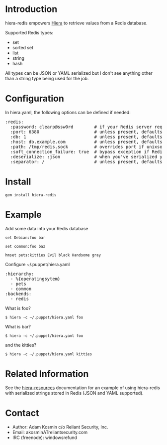 Introduction
============

hiera-redis empowers
[Hiera](http://projects.puppetlabs.com/projects/hiera) to retrieve values from a Redis database.

Supported Redis types:

* set
* sorted set
* list
* string
* hash

All types can be JSON or YAML serialized but I don't see anything other than a string type being used for the job.

Configuration
=============

In hiera.yaml, the following options can be defined if needed:
<pre>
:redis:
  :password: clearp@ssw0rd        # if your Redis server requires authentication
  :port: 6380                     # unless present, defaults to 6379
  :db: 1                          # unless present, defaults to 0
  :host: db.example.com           # unless present, defaults to localhost
  :path: /tmp/redis.sock          # overrides port if unixsocket exists
  :soft_connection_failure: true  # bypass exception if Redis server is unavailable; default is false
  :deserialize: :json             # when you've serialized your data; can also be set to :yaml
  :separator: /                   # unless present, defaults to :
</pre>

Install
=======

`gem install hiera-redis`

Example
=======

Add some data into your Redis database

`set Debian:foo bar`

`set common:foo baz`

`hmset pets:kitties Evil black Handsome gray`

Configure ~/.puppet/hiera.yaml

<pre>
:hierarchy:
  - %{operatingsytem}
  - pets
  - common
:backends:
  - redis
</pre>

What is foo?

`$ hiera -c ~/.puppet/hiera.yaml foo`

What is bar?

`$ hiera -c ~/.puppet/hiera.yaml foo`

and the kitties?

`$ hiera -c ~/.puppet/hiera.yaml kitties`

Related Information
===================
See the
[hiera-resources](http://github.com/reliantsecurity/hiera-resources)
documentation for an example of using hiera-redis with serialized
strings stored in Redis (JSON and YAML supported).

Contact
=======

* Author: Adam Kosmin c/o Reliant Security, Inc.
* Email: akosminATreliantsecurity.com
* IRC (freenode): windowsrefund

